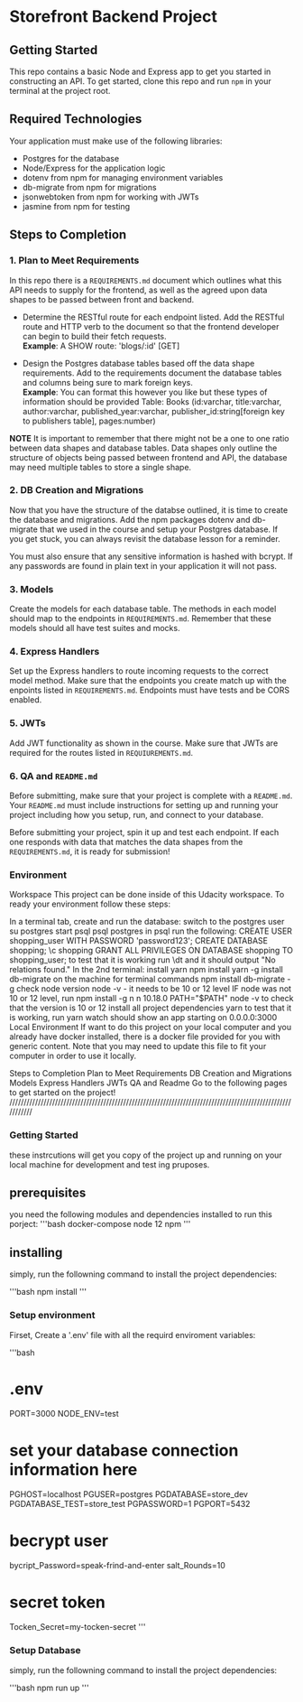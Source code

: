 # Storefront Backend Project

## Getting Started

This repo contains a basic Node and Express app to get you started in constructing an API. To get started, clone this repo and run `npm` in your terminal at the project root.

## Required Technologies

Your application must make use of the following libraries:

- Postgres for the database
- Node/Express for the application logic
- dotenv from npm for managing environment variables
- db-migrate from npm for migrations
- jsonwebtoken from npm for working with JWTs
- jasmine from npm for testing

## Steps to Completion

### 1. Plan to Meet Requirements

In this repo there is a `REQUIREMENTS.md` document which outlines what this API needs to supply for the frontend, as well as the agreed upon data shapes to be passed between front and backend.

- Determine the RESTful route for each endpoint listed. Add the RESTful route and HTTP verb to the document so that the frontend developer can begin to build their fetch requests.  
  **Example**: A SHOW route: 'blogs/:id' [GET]

- Design the Postgres database tables based off the data shape requirements. Add to the requirements document the database tables and columns being sure to mark foreign keys.  
  **Example**: You can format this however you like but these types of information should be provided
  Table: Books (id:varchar, title:varchar, author:varchar, published_year:varchar, publisher_id:string[foreign key to publishers table], pages:number)

**NOTE** It is important to remember that there might not be a one to one ratio between data shapes and database tables. Data shapes only outline the structure of objects being passed between frontend and API, the database may need multiple tables to store a single shape.

### 2. DB Creation and Migrations

Now that you have the structure of the databse outlined, it is time to create the database and migrations. Add the npm packages dotenv and db-migrate that we used in the course and setup your Postgres database. If you get stuck, you can always revisit the database lesson for a reminder.

You must also ensure that any sensitive information is hashed with bcrypt. If any passwords are found in plain text in your application it will not pass.

### 3. Models

Create the models for each database table. The methods in each model should map to the endpoints in `REQUIREMENTS.md`. Remember that these models should all have test suites and mocks.

### 4. Express Handlers

Set up the Express handlers to route incoming requests to the correct model method. Make sure that the endpoints you create match up with the enpoints listed in `REQUIREMENTS.md`. Endpoints must have tests and be CORS enabled.

### 5. JWTs

Add JWT functionality as shown in the course. Make sure that JWTs are required for the routes listed in `REQUIUREMENTS.md`.

### 6. QA and `README.md`

Before submitting, make sure that your project is complete with a `README.md`. Your `README.md` must include instructions for setting up and running your project including how you setup, run, and connect to your database.

Before submitting your project, spin it up and test each endpoint. If each one responds with data that matches the data shapes from the `REQUIREMENTS.md`, it is ready for submission!

### Environment

Workspace
This project can be done inside of this Udacity workspace. To ready your environment follow these steps:

In a terminal tab, create and run the database:
switch to the postgres user su postgres
start psql psql postgres
in psql run the following:
CREATE USER shopping_user WITH PASSWORD 'password123';
CREATE DATABASE shopping;
\c shopping
GRANT ALL PRIVILEGES ON DATABASE shopping TO shopping_user;
to test that it is working run \dt and it should output "No relations found."
In the 2nd terminal:
install yarn npm install yarn -g
install db-migrate on the machine for terminal commands npm install db-migrate -g
check node version node -v - it needs to be 10 or 12 level
IF node was not 10 or 12 level, run
npm install -g n
n 10.18.0
PATH="$PATH"
node -v to check that the version is 10 or 12
install all project dependencies yarn
to test that it is working, run yarn watch should show an app starting on 0.0.0.0:3000
Local Environment
If want to do this project on your local computer and you already have docker installed, there is a docker file provided for you with generic content. Note that you may need to update this file to fit your computer in order to use it locally.

Steps to Completion
Plan to Meet Requirements
DB Creation and Migrations
Models
Express Handlers
JWTs
QA and Readme
Go to the following pages to get started on the project!
///////////////////////////////////////////////////////////////////////////////////////////////////////////

### Getting Started

these instrcutions will get you copy of the project up and running on your local machine for development and test ing pruposes.

## prerequisites

you need the following modules and dependencies installed to run this porject:
'''bash
docker-compose
node 12
npm
'''

## installing

simply, run the followning command to install the project dependencies:

'''bash
npm install
'''

### Setup environment

Firset, Create a '.env' file with all the requird enviroment variables:

'''bash

# .env

PORT=3000
NODE_ENV=test

# set your database connection information here

PGHOST=localhost
PGUSER=postgres
PGDATABASE=store_dev
PGDATABASE_TEST=store_test
PGPASSWORD=1
PGPORT=5432

# becrypt user

bycript_Password=speak-frind-and-enter
salt_Rounds=10

# secret token

Tocken_Secret=my-tocken-secret
'''

### Setup Database

simply, run the followning command to install the project dependencies:

'''bash
npm run up
'''
